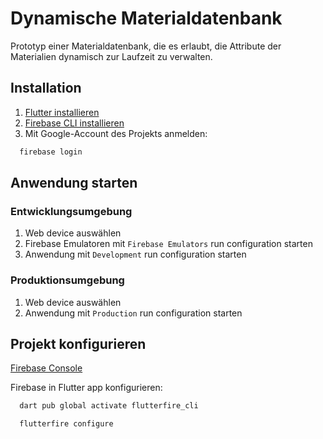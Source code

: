 # Dynamische Materialdatenbank

Prototyp einer Materialdatenbank, die es erlaubt, die Attribute der Materialien dynamisch zur Laufzeit zu verwalten.

## Installation

1. [Flutter installieren](https://docs.flutter.dev/get-started/install)
2. [Firebase CLI installieren](https://firebase.google.com/docs/cli#setup_update_cli)
3. Mit Google-Account des Projekts anmelden:

```bash
  firebase login
```

## Anwendung starten

### Entwicklungsumgebung

1. Web device auswählen
2. Firebase Emulatoren mit `Firebase Emulators` run configuration starten
3. Anwendung mit `Development` run configuration starten

### Produktionsumgebung

1. Web device auswählen
2. Anwendung mit `Production` run configuration starten

## Projekt konfigurieren

[Firebase Console](https://console.firebase.google.com/project/dynamische-materialdatenbank/overview)

Firebase in Flutter app konfigurieren:

```bash
  dart pub global activate flutterfire_cli
```

```bash
  flutterfire configure
```
